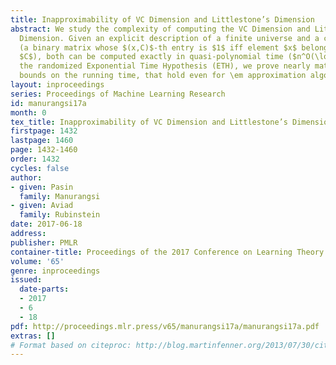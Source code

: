 ```yaml
---
title: Inapproximability of VC Dimension and Littlestone’s Dimension
abstract: We study the complexity of computing the VC Dimension and Littlestone’s
  Dimension. Given an explicit description of a finite universe and a concept class
  (a binary matrix whose $(x,C)$-th entry is $1$ iff element $x$ belongs to concept
  $C$), both can be computed exactly in quasi-polynomial time ($n^O(\log n)$). Assuming
  the randomized Exponential Time Hypothesis (ETH), we prove nearly matching lower
  bounds on the running time, that hold even for \em approximation algorithms.
layout: inproceedings
series: Proceedings of Machine Learning Research
id: manurangsi17a
month: 0
tex_title: Inapproximability of VC Dimension and Littlestone’s Dimension
firstpage: 1432
lastpage: 1460
page: 1432-1460
order: 1432
cycles: false
author:
- given: Pasin
  family: Manurangsi
- given: Aviad
  family: Rubinstein
date: 2017-06-18
address: 
publisher: PMLR
container-title: Proceedings of the 2017 Conference on Learning Theory
volume: '65'
genre: inproceedings
issued:
  date-parts:
  - 2017
  - 6
  - 18
pdf: http://proceedings.mlr.press/v65/manurangsi17a/manurangsi17a.pdf
extras: []
# Format based on citeproc: http://blog.martinfenner.org/2013/07/30/citeproc-yaml-for-bibliographies/
---
```

